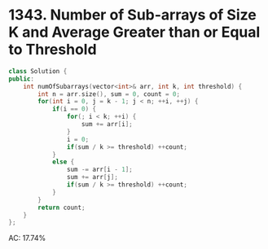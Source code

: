 # 1343. Number of Sub-arrays of Size K and Average Greater than or Equal to Threshold

```c++
class Solution {
public:
    int numOfSubarrays(vector<int>& arr, int k, int threshold) {
        int n = arr.size(), sum = 0, count = 0;
        for(int i = 0, j = k - 1; j < n; ++i, ++j) {
            if(i == 0) {
                for(; i < k; ++i) {
                    sum += arr[i];
                }
                i = 0;
                if(sum / k >= threshold) ++count;
            }
            else {
                sum -= arr[i - 1];
                sum += arr[j];
                if(sum / k >= threshold) ++count;
            }
        }
        return count;
    }
};
```

AC: 17.74%